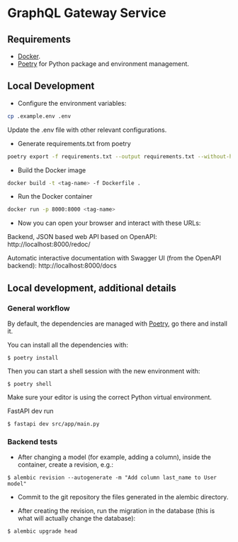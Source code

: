 # GraphQL Gateway Service

## Requirements

* [Docker](https://www.docker.com/).
* [Poetry](https://python-poetry.org/) for Python package and environment management.

## Local Development
* Configure the environment variables:
```bash
cp .example.env .env
```
Update the .env file with other relevant configurations.

* Generate requirements.txt from poetry
```bash
poetry export -f requirements.txt --output requirements.txt --without-hashes
```

* Build the Docker image
```bash
docker build -t <tag-name> -f Dockerfile .
```

* Run the Docker container
```bash
docker run -p 8000:8000 <tag-name>
```

* Now you can open your browser and interact with these URLs:

Backend, JSON based web API based on OpenAPI: http://localhost:8000/redoc/

Automatic interactive documentation with Swagger UI (from the OpenAPI backend): http://localhost:8000/docs

## Local development, additional details

### General workflow

By default, the dependencies are managed with [Poetry](https://python-poetry.org/), go there and install it.

You can install all the dependencies with:

```console
$ poetry install
```

Then you can start a shell session with the new environment with:

```console
$ poetry shell
```
Make sure your editor is using the correct Python virtual environment.

FastAPI dev run

```console
$ fastapi dev src/app/main.py
```

### Backend tests
* After changing a model (for example, adding a column), inside the container, create a revision, e.g.:

```console
$ alembic revision --autogenerate -m "Add column last_name to User model"
```

* Commit to the git repository the files generated in the alembic directory.

* After creating the revision, run the migration in the database (this is what will actually change the database):

```console
$ alembic upgrade head
```

